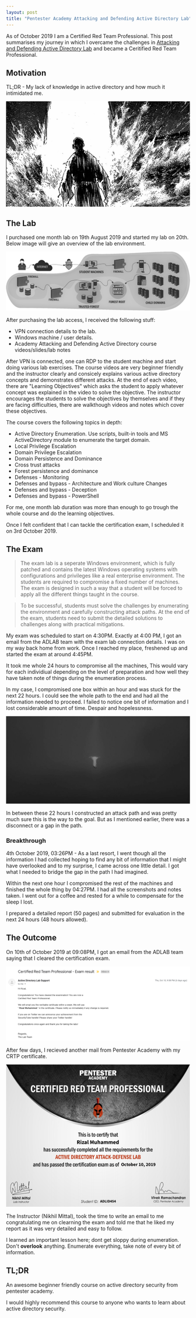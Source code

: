 ```yaml
---
layout: post
title: "Pentester Academy Attacking and Defending Active Directory Lab"
---
```


As of October 2019 I am a Certified Red Team Professional. This post summarises my journey in which I overcame the challenges in [Attacking and Defending Active Directory Lab](https://www.pentesteracademy.com/activedirectorylab) and became a Ceritified Red Team Professional.

<!-- more -->

## Motivation

TL;DR - My lack of knowledge in active directory and how much it intimidated me.

![Unknown](/assets/pa_adlab/unknown_.jpg)

## The Lab

I purchased one month lab on 19th August 2019 and started my lab on 20th. Below image will give an overview of the lab environment.

![ADLAB](/assets/pa_adlab/activedirectorylab2.png)

After purchasing the lab access, I received the following stuff:

- VPN connection details to the lab.
- Windows machine / user details.
- Academy Attacking and Defending Active Directory course videos/slides/lab notes

After VPN is connected, one can RDP to the student machine and start doing various lab exercises. The course videos are very beginner friendly and the instructor clearly and consicely explains various active directory concepts and demonstrates different attacks. At the end of each video, there are "Learning Objectives" which asks the student to apply whatever concept was explained in the video to solve the objective. The instructor encourages  the students to solve the objectives by themselves and if they are facing difficulties, there are walkthough videos and notes which cover these objectives. 

The course covers the following topics in depth:
- Active Directory Enumeration. Use scripts, built-in tools and MS ActiveDirectory module to enumerate the target domain.
- Local Privilege Escalation
- Domain Privilege Escalation
- Domain Persistence and Dominance
- Cross trust attacks
- Forest persistence and dominance
- Defenses - Monitoring
- Defenses and bypass - Architecture and Work culture Changes
- Defenses and bypass - Deception
- Defenses and bypass - PowerShell

For me, one month lab duration was more than enough to go trough the whole course and do the learning objectives.

Once I felt confident that I can tackle the certification exam, I scheduled it on 3rd October 2019.

## The Exam

>The exam lab is a seperate Windows environment, which is fully patched and contains the latest Windows operating systems with configurations and privileges like a real enterprise environment. The students are required to compromise a fixed number of machines. The exam is designed in such a way that a student will be forced to apply all the different things taught in the course.

>To be successful, students must solve the challenges by enumerating the environment and carefully constructing attack paths. At the end of the exam, students need to submit the detailed solutions to challenges along with practical mitigations.

My exam was scheduled to start on 4:30PM. Exactly at 4:00 PM, I got an email from the ADLAB team with the exam lab connection details. I was on my way back home from work. Once I reached my place, freshened up and started the exam at around 4:45PM.

It took me whole 24 hours to compromise all the machines, This would vary for each individiual depending on the level of preparation and how well they have taken note of things during the enumeration process.

In my case, I compromised one box within an hour and was stuck for the next 22 hours. I could see the whole path to the end and had all the information needed to proceed. I failed to notice one bit of information and I lost considerable amount of time. Despair and hopelessness.

![despair](/assets/pa_adlab/hopless.jpg)

In between these 22 hours I constructed an attack path and was pretty much sure this is the way to the goal. But as I mentioned earlier, there was a disconnect or a gap in the path.

### Breakthrough

4th October 2019, 03:26PM - As a last resort, I went though all the information I had collected hoping to find any bit of information that I might have overlooked and to my surprise, I came across one little detail. I got what I needed to bridge the gap in the path I had imagined.

Within the next one hour I compromised the rest of the machines and finished the whole thing by 04:27PM. I had all the screenshots and notes taken. I went out for a coffee and rested for a while to compensate for the sleep I lost.

I prepared a detailed report (50 pages) and submitted for evaluation in the next 24 hours (48 hours allowed).


## The Outcome

On 10th of October 2019 at 09:08PM, I got an email from the ADLAB team saying that I cleared the certification exam.

![result](/assets/pa_adlab/xm_result.png)

After few days, I recieved another mail from Pentester Academy with my CRTP certificate.

![cert](/assets/pa_adlab/cert.png)

The Instructor (Nikhil Mittal), took the time to write an email to me congratulating me on clearning the exam and told me that he liked my report as it was very detailed and easy to follow. 

I learned an important lesson here; dont get sloppy during enumeration. Don't __overlook__ anything. Enumerate everything, take note of every bit of information.


## TL;DR
An awesome beginner friendly course on active directory security from pentester academy.

I would highly recommend this course to anyone who wants to learn about active directory security.




